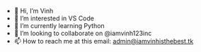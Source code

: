- 👋 Hi, I’m Vinh
- 👀 I’m interested in VS Code
- 🌱 I’m currently learning Python
- 💞️ I’m looking to collaborate on @iamvinh123inc
- 📫 How to reach me at this email: admin@iamvinhisthebest.tk

<!---
work-iamvinh123/work-iamvinh123 is a ✨ special ✨ repository because its `README.md` (this file) appears on your GitHub profile.
You can click the Preview link to take a look at your changes.
--->
